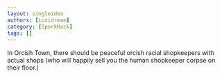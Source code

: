 ```yaml
---
layout: singleidea
authors: [Luxidream]
category: [SporkHack]
tags: []
---
```

In Orcish Town, there should be peaceful orcish racial shopkeepers with actual shops (who will happily sell you the human shopkeeper corpse on their floor.)
